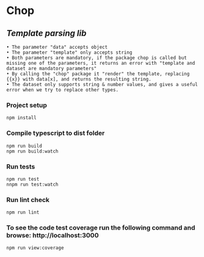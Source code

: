 # Chop
## _Template parsing lib_

```
• The parameter "data" accepts object
• The parameter "template" only accepts string
• Both parameters are mandatory, if the package chop is called but missing one of the parameters, it returns an error with "template and dataset are mandatory parameters"
• By calling the "chop" package it "render" the template, replacing {{x}} with data[x], and returns the resulting string.
• The dataset only supports string & number values, and gives a useful error when we try to replace other types.
```

### Project setup
```
npm install
```

### Compile typescript to dist folder
```
npm run build
npm run build:watch
```

### Run tests
```
npm run test
nnpm run test:watch
```

### Run lint check
```
npm run lint
```

### To see the code test coverage run the following command and browse: http://localhost:3000 
```
npm run view:coverage
```
